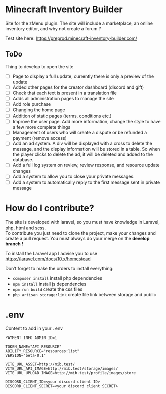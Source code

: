 # Minecraft Inventory Builder

Site for the zMenu plugin. The site will include a marketplace, an online inventory editor, and why not create a forum ?

Test site here: https://preprod.minecraft-inventory-builder.com/

## ToDo

Thing to develop to open the site

* [ ] Page to display a full update, currently there is only a preview of the update
* [ ] Added other pages for the creator dashboard (discord and gift)
* [ ] Check that each text is present in a translation file
* [ ] Adds all administration pages to manage the site
* [ ] Add role purchase
* [ ] Changing the home page
* [ ] Addition of static pages (terms, conditions etc.)
* [ ] Improve the user page. Add more information, change the style to have a few more complete things
* [ ] Management of users who will create a dispute or be refunded a payment (remove access)
* [ ] Add an ad system. A div will be displayed with a cross to delete the message, and the display information will be stored in a table. So when the player clicks to delete the ad, it will be deleted and added to the database.
* [ ] Add a full log system on review, review response, and resource update changes
* [ ] Add a system to allow you to close your private messages.
* [ ] Add a system to automatically reply to the first message sent in private message

# How do I contribute?

The site is developed with laravel, so you must have knowledge in Laravel, php, html and scss.<br>
To contribute you just need to clone the project, make your changes and create a pull request. You must always do your merge on the <b>develop branch !</b>

To install the Laravel app I advise you to use https://laravel.com/docs/10.x/homestead

Don’t forget to make the orders to install everything:
* ``composer install`` install php dependencies
* ``npm install`` install js dependencies
* ``npm run build`` create the css files
* ``php artisan storage:link`` create file link between storage and public

# .env

Content to add in your . env
````dotenv
PAYMENT_INFO_ADMIN_ID=1

TOKEN_NAME="API RESOURCE"
ABILITY_RESOURCE="resources:list"
VERSION="beta-0.1"

VITE_URL_ASSET=http://mib.test/
VITE_URL_API_IMAGE=http://mib.test/storage/images/
VITE_URL_UPLOAD_IMAGE=http://mib.test/profile/images/store

DISCORD_CLIENT_ID=<your discord client ID>
DISCORD_CLIENT_SECRET=<your discord client SECRET>
````
